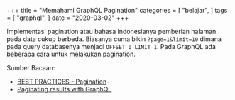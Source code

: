 +++
title = "Memahami GraphQL Pagination"
categories = [
    "belajar",
]
tags = [
    "graphql",
]
date = "2020-03-02"
+++

Implementasi pagination atau bahasa indonesianya pemberian halaman pada data cukup berbeda.
Biasanya cuma bikin `?page=1&limit=10` dimana pada query databasenya menjadi `OFFSET 0 LIMIT 1`.
Pada GraphQL ada beberapa cara untuk melakukan pagination.


Sumber Bacaan:

- [BEST PRACTICES - Pagination](https://graphql.org/learn/pagination/)-
- [Paginating results with GraphQL](https://shopify.dev/concepts/graphql/pagination)